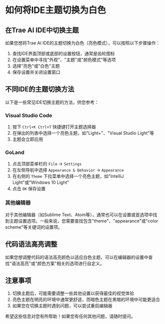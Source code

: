 # 如何将IDE主题切换为白色

## 在Trae AI IDE中切换主题

如果您想将Trae AI IDE的主题切换为白色（亮色模式），可以按照以下步骤操作：

1. 查找IDE界面顶部或底部的设置按钮，通常是齿轮图标
2. 在设置菜单中寻找"外观"、"主题"或"颜色模式"等选项
3. 选择"亮色"或"白色"主题
4. 保存设置并关闭设置窗口

## 不同IDE的主题切换方法

以下是一些常见IDE切换主题的方法，供您参考：

### Visual Studio Code

1. 按下 `Ctrl+K Ctrl+T` 快捷键打开主题选择器
2. 在弹出的列表中选择一个亮色主题，如"Light+"、"Visual Studio Light"等
3. 主题会立即应用

### GoLand

1. 点击顶部菜单栏的 `File` -> `Settings`
2. 在左侧导航中选择 `Appearance & Behavior` -> `Appearance`
3. 在右侧的 `Theme` 下拉菜单中选择一个亮色主题，如"IntelliJ Light"或"Windows 10 Light"
4. 点击 `OK` 保存设置

### 其他编辑器

对于其他编辑器（如Sublime Text、Atom等），通常也可以在设置或首选项中找到主题设置选项。一般来说，您需要查找包含"theme"、"appearance"或"color scheme"等关键词的设置项。

## 代码语法高亮调整

如果您想调整代码的语法高亮颜色以适应白色主题，可以在编辑器的设置中查找"语法高亮"或"颜色方案"相关的选项进行自定义。

## 注意事项

1. 切换主题后，可能需要调整一些其他设置以获得最佳的视觉体验
2. 亮色主题在明亮的环境中通常更舒适，而暗色主题在黑暗的环境中可能更适合
3. 如果您在切换主题时遇到问题，可以尝试重启编辑器

希望这些信息对您有所帮助！如果您有任何其他问题，请随时提问。